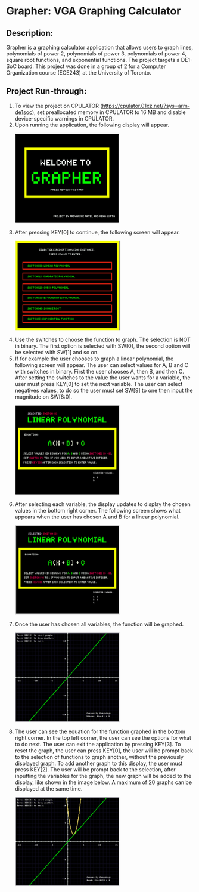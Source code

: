 # Grapher: VGA Graphing Calculator

## Description: 
Grapher is a graphing calculator application that allows users to graph lines, polynomials of power 2, polynomials of power 3, polynomials of power 4, square root functions, and exponential functions. The project targets a DE1-SoC board. This project was done in a group of 2 for a Computer Organization course (ECE243) at the University of Toronto.

## Project Run-through: 

1.	To view the project on CPULATOR (https://cpulator.01xz.net/?sys=arm-de1soc), set preallocated memory in CPULATOR to 16 MB and disable device-specific warnings in CPULATOR. 
3.	Upon running the application, the following display will appear.
    <p>
        <img src= "Images/Screen 1.png" width="280" height="240") />
    </p>
4.	After pressing KEY[0] to continue, the following screen will appear.
    <p>
        <img src= "Images/Screen 2.png" width="280" height="240") />
    </p>
5.	Use the switches to choose the function to graph. The selection is NOT in binary. The first option is selected with SW[0], the second option will be selected with SW[1] and so on. 
6.	If for example the user chooses to graph a linear polynomial, the following screen will appear. The user can select values for A, B and C with switches in binary. First the user chooses A, then B, and then C. After setting the switches to the value the user wants for a variable, the user must press KEY[0] to set the next variable. The user can select negatives values, to do so the user must set SW[9] to one then input the magnitude on SW[8:0].
    <p>
        <img src= "Images/Screen 3 - a.png" width="280" height="240") />
    </p>
7.	After selecting each variable, the display updates to display the chosen values in the bottom right corner. The following screen shows what appears when the user has chosen A and B for a linear polynomial.
    <p>
        <img src= "Images/Screen 3 - b.png" width="280" height="240") />
    </p>
8.	Once the user has chosen all variables, the function will be graphed. 
    <p>
        <img src= "Images/Screen 4 - single.png" width="280" height="240") />
    </p>
9.	The user can see the equation for the function graphed in the bottom right corner. In the top left corner, the user can see the options for what to do next. The user can exit the application by pressing KEY[3]. To reset the graph, the user can press KEY[0], the user will be prompt back to the selection of functions to graph another, without the previously displayed graph. To add another graph to this display, the user must press KEY[2]. The user will be prompt back to the selection, after inputting the variables for the graph, the new graph will be added to the display, like shown in the image below. A maximum of 20 graphs can be displayed at the same time. 
    <p>
        <img src= "Images/Screen 5 - multiple.png" width="280" height="240") />
    </p>
 
